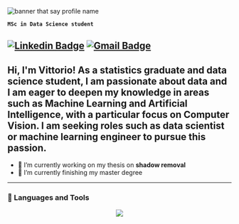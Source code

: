 <img src="https://github.com/VHaardt/vhaardt/master/banner.png" alt="banner that say profile name">

**`MSc in Data Science student`** 

[![Linkedin Badge](https://img.shields.io/badge/-VittorioHaardt-blue?style=flat&logo=Linkedin&logoColor=white&link=https://www.linkedin.com/in/vittorio-haardt-4091211b3)](www.linkedin.com/in/vittorio-haardt-4091211b3)
[![Gmail Badge](https://img.shields.io/badge/-vittoriohaardt@gmail.com-c14438?style=flat&logo=Gmail&logoColor=white&link=mailto:vittoriohaardt@gmail.com)](mailto:vittoriohaardt@gmail.com)
---

Hi, I'm Vittorio! As a statistics graduate and data science student, I am passionate about data and I am eager to deepen my knowledge in areas such as Machine Learning and Artificial Intelligence, with a particular focus on Computer Vision. I am seeking roles such as data scientist or machine learning engineer to pursue this passion.
---

- 🔭 I’m currently working on my thesis on **shadow removal**
- 🌱 I’m currently finishing my master degree
  
---
### 🧰 Languages and Tools

<p align="center">
  <a href="https://skillicons.dev">
    <img src="https://skillicons.dev/icons?i=py,r,pytorch,tensorflow,opencv,matlab,mongodb,mysql,github" />
  </a>
</p>
